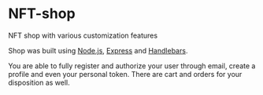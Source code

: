 # NFT-shop
NFT shop with various customization features

Shop was built using [Node.js](https://nodejs.org/uk/), [Express](https://expressjs.com/ru/) and [Handlebars](https://handlebarsjs.com/).

You are able to fully register and authorize your user through email, create a profile and even your personal token. 
There are cart and orders for your disposition as well.
